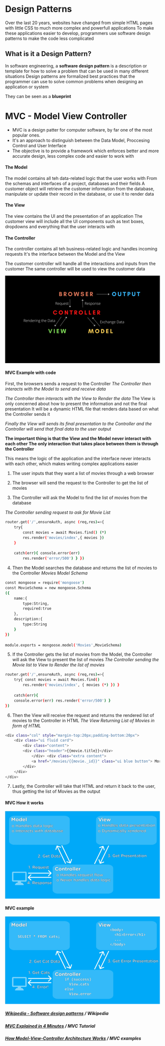 # Design Patterns

Over the last 20 years, websites have changed from simple HTML pages with little CSS to much more complex and powerfull applications
To make these applications easier to develop, programmers use  software design patterns to make the code less complicated



## What is it a Design Pattern?
In software engineering, a **software design pattern** is a description or template for how to solve a problem that can be used in many different situations
Design patterns are formalized best practices that the programmer can use to solve common problems when designing an application or system

They can be seen as a **blueprint**



# MVC - Model View Controller
- MVC is a design patter for computer software, by far one of the most popular ones.
- It's an approach to distinguish between the Data Model, Proccesing Control and User Interface
- The objective is to provide a framework which enforces better and more accurate design, less complex code and easier to work with

#### The Model
The model contains all teh data-related logic that the user works with
From the schemas and interfaces of a project, databases and their fields
A customer object will retrieve the customer information from the database, manipulate or update their record in the database, or use it to render data

#### The View
The view contains the UI and the presentation of an application
The customer view will include all the UI components such as text boxes, dropdowns and everything that the user interacts with

#### The Controller
The controller contains all teh business-related logic and handles incoming requests
It's the interface between the Model and the View

The customer controller will handle all the interactions and inputs from the customer
The same controller will be used to view the customer data

<p align="center">
        <img src="../Images/mvc_3.png">
</p>



#### MVC Example with code
First, the browsers sends a request to the Controller
*The Controller then interacts with the Model to send and receive data*

*The Controller then interacts with the View to Render the data*
The View is only concerned about how to present the information and not the final presentation
It will be a dynamic HTML file that renders data based on what the Controller sends it

*Finally the View will sends its final presentation to the Controller and the Controller will send that final data to the user output*

**The important thing is that the View and the Model never interact with each other
The only interaction that takes place between them is through the Controller**

This means the logic of the application and the interface never interacts with each other, which makes writing complex applications easier

1. The user inputs that they want a list of movies through a web browser

2. The browser will send the request to the Controller to get the list of movies

3. The Controller will ask the Model to find the list of movies from the database

*The Controller sending request to ask for Movie List*
```sh
router.get('/',ensureAuth, async (req,res)=>{ 
	try{ 
		const movies = await Movies.find() (*) 
		res.render('movies/index',{ movies }) 
    } 
    
	catch(err){ console.error(err) 
		res.render('error/500') } })    
```

4. Then the Model searches the database and returns the list of movies to the Controller
*Movies Model Schema*
```sh
const mongoose = require('mongoose') 
const MovieSchema = new mongoose.Schema
({ 
	name:{ 
        type:String, 
        required:true 
    }, 
	description:{ 
    	type:String 
    } 
}) 

module.exports = mongoose.model('Movies',MovieSchema)
```

5. If the Controller gets the list of movies from the Model, the Controller will ask the View to present the list of movies
*The Controller sending the Movie list to View to Render the list of movies*
```sh
router.get('/',ensureAuth, async (req,res)=>{ 
	try{ const movies = await Movies.find() 
		res.render('movies/index', { movies (*) }) } 

	catch(err){ 
    console.error(err) res.render('error/500') } 
})
```

6. Then the View will receive the request and returns the rendered list of movies to the Controller in HTML
*The View Returning List of Movies in form of HTML*
```sh
<div class="col" style="margin-top:20px;padding-bottom:20px">
    <div class="ui fluid card"> 
        <div class="content"> 
        <div class="header">{{movie.title}}</div> 
        	</div> <div class="extra content"> 
            <a href="/movies/{{movie._id}}" class="ui blue button"> More from {{movie.description}} </a> 
        </div> 
    </div>
</div>
```

7. Lastly, the Controller will take that HTML and return it back to the user, thus getting the list of Movies as the output



#### MVC How it works
<p align="center">
        <img src="../Images/mvc_1.png">
</p>



#### MVC example
<p align="center">
        <img src="../Images/mvc_2.png">
</p>

##### [Wikipedia - Software design patterns](https://en.wikipedia.org/wiki/Software_design_pattern) / Wikipedia
##### [MVC Explained in 4 Minutes](https://www.youtube.com/watch?v=DUg2SWWK18I) / MVC Tutorial
##### [How Model-View-Controller Architecture Works](https://www.freecodecamp.org/news/model-view-architecture/) / MVC examples
